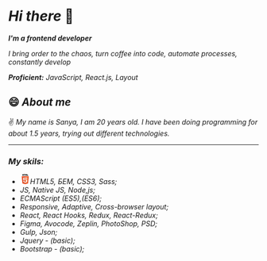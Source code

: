 # ***Hi there*** 👋

***I'm a frontend developer***

*I bring order to the chaos, turn coffee into code, automate processes, constantly develop*

***Proficient:*** *JavaScript, React.js, Layout*

## 😄 ***About me***
✌️ *My name is Sanya, I am 20 years old. I have been doing programming for about 1.5 years, trying out different technologies.*

---

### ***My skils:***
 - *<img width="20px" alt="" src="https://raw.githubusercontent.com/github/explore/80688e429a7d4ef2fca1e82350fe8e3517d3494d/topics/html/html.png"/>HTML5, БЕМ, CSS3, Sass;*
 - *JS, Native JS, Node,js;*
 - *ECMAScript (ES5),(ES6);*
 - *Responsive, Adaptive, Cross-browser layout;*
 - *React, React Hooks, Redux, React-Redux;*
 - *Figma, Avocode, Zeplin, PhotoShop, PSD;*
 - *Gulp, Json;*
 - *Jquery - (basic);*
 - *Bootstrap - (basic);*
